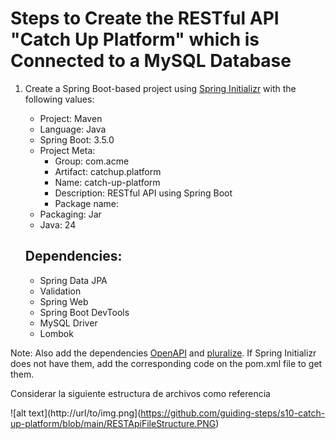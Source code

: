 # Steps to Create the RESTful API "Catch Up Platform" which is Connected to a MySQL Database

1. Create a Spring Boot-based project using [Spring Initializr](https://start.spring.io/) with the following values:
    * Project: Maven
    * Language: Java
    * Spring Boot: 3.5.0
    * Project Meta:
        * Group:        com.acme
        * Artifact:     catchup.platform
        * Name:         catch-up-platform
        * Description:  RESTful API using Spring Boot
        * Package name: 
    * Packaging: Jar
    * Java: 24

    ## Dependencies:
    * Spring Data JPA
    * Validation
    * Spring Web
    * Spring Boot DevTools
    * MySQL Driver
    * Lombok
    
Note: Also add the dependencies [OpenAPI](https://mvnrepository.com/artifact/org.springdoc/springdoc-openapi-starter-webmvc-ui) and [pluralize](https://mvnrepository.com/artifact/io.github.encryptorcode/pluralize). If Spring Initializr does not have them, add the corresponding code on the pom.xml file to get them.
    
Considerar la siguiente estructura de archivos como referencia

![alt text](http://url/to/img.png](https://github.com/guiding-steps/s10-catch-up-platform/blob/main/RESTApiFileStructure.PNG)
   

